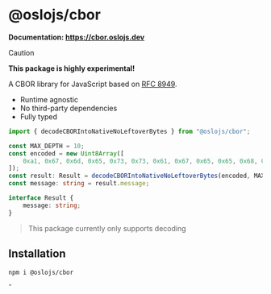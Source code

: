 # @oslojs/cbor

**Documentation: https://cbor.oslojs.dev**

> [!CAUTION]
> **This package is highly experimental!**

A CBOR library for JavaScript based on [RFC 8949](https://datatracker.ietf.org/doc/html/rfc8949).

- Runtime agnostic
- No third-party dependencies
- Fully typed

```ts
import { decodeCBORIntoNativeNoLeftoverBytes } from "@oslojs/cbor";

const MAX_DEPTH = 10;
const encoded = new Uint8Array([
	0xa1, 0x67, 0x6d, 0x65, 0x73, 0x73, 0x61, 0x67, 0x65, 0x65, 0x68, 0x65, 0x6c, 0x6c, 0x6f
]);
const result: Result = decodeCBORIntoNativeNoLeftoverBytes(encoded, MAX_DEPTH);
const message: string = result.message;

interface Result {
	message: string;
}
```

> This package currently only supports decoding

## Installation

```
npm i @oslojs/cbor
```
˝